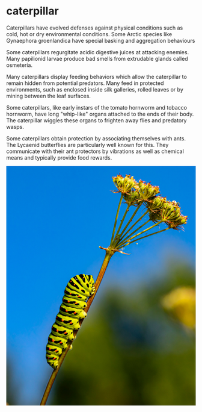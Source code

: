# caterpillar

Caterpillars have evolved defenses against physical conditions such as cold, hot or dry environmental conditions. Some Arctic species like Gynaephora groenlandica have special basking and aggregation behaviours

Some caterpillars regurgitate acidic digestive juices at attacking enemies. Many papilionid larvae produce bad smells from extrudable glands called osmeteria.

Many caterpillars display feeding behaviors which allow the caterpillar to remain hidden from potential predators. Many feed in protected environments, such as enclosed inside silk galleries, rolled leaves or by mining between the leaf surfaces.

Some caterpillars, like early instars of the tomato hornworm and tobacco hornworm, have long "whip-like" organs attached to the ends of their body. The caterpillar wiggles these organs to frighten away flies and predatory wasps.

Some caterpillars obtain protection by associating themselves with ants. The Lycaenid butterflies are particularly well known for this. They communicate with their ant protectors by vibrations as well as chemical means and typically provide food rewards.

![caterpillar image](../../.gitbook/assets/erik-karits-r66truBLDU4-unsplash.jpg)
